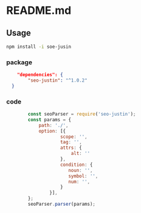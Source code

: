 # README.md

## Usage
```sh
npm install -i soe-jusin
```

### package
```package.json
	"dependencies": {
    	"seo-justin": "^1.0.2"
  }
```

### code
```js
        const seoParser = require('seo-justin');
        const params = {
        	path: './',
        	option: [{
				    scope: '',
				    tag: '',
				    attrs: {
				        alt: ''
				    },
				    condition: {
				       noun: '',
				       symbol: '',
				       num: '',
				    }
        		}],
        };
		seoParser.parser(params);
```